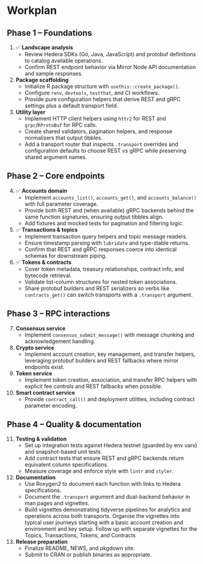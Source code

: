 # Workplan

## Phase 1 – Foundations

1. ✅ **Landscape analysis**
   * Review Hedera SDKs (Go, Java, JavaScript) and protobuf definitions to catalog available operations.
   * Confirm REST endpoint behavior via Mirror Node API documentation and sample responses.
2. **Package scaffolding**
   * Initialize R package structure with `usethis::create_package()`.
   * Configure `renv`, `devtools`, `testthat`, and CI workflows.
   * Provide pure configuration helpers that derive REST and gRPC settings plus a default transport field.
3. **Utility layer**
   * Implement HTTP client helpers using `httr2` for REST and `grpc`/`RProtoBuf` for RPC calls.
   * Create shared validators, pagination helpers, and response normalizers that output tibbles.
   * Add a transport router that inspects `.transport` overrides and configuration defaults to choose REST vs gRPC while preserving shared argument names.

## Phase 2 – Core endpoints

4. ✅ **Accounts domain**
   * Implement `accounts_list()`, `accounts_get()`, and `accounts_balance()` with full parameter coverage.
   * Provide both REST and (when available) gRPC backends behind the same function signatures, ensuring output tibbles align.
   * Add fixtures and mocked tests for pagination and filtering logic.
5. ✅ **Transactions & topics**
   * Implement transaction query helpers and topic message readers.
   * Ensure timestamp parsing with `lubridate` and type-stable returns.
   * Confirm that REST and gRPC responses coerce into identical schemas for downstream piping.
6. ✅ **Tokens & contracts**
   * Cover token metadata, treasury relationships, contract info, and bytecode retrieval.
   * Validate list-column structures for nested token associations.
   * Share protobuf builders and REST serializers so verbs like `contracts_get()` can switch transports with a `.transport` argument.

## Phase 3 – RPC interactions

7. **Consensus service**
   * Implement `consensus_submit_message()` with message chunking and acknowledgement handling.
8. **Crypto service**
   * Implement account creation, key management, and transfer helpers, leveraging protobuf builders and REST fallbacks where mirror endpoints exist.
9. **Token service**
   * Implement token creation, association, and transfer RPC helpers with explicit fee controls and REST fallbacks when possible.
10. **Smart contract service**
    * Provide `contract_call()` and deployment utilities, including contract parameter encoding.

## Phase 4 – Quality & documentation

11. **Testing & validation**
    * Set up integration tests against Hedera testnet (guarded by env vars) and snapshot-based unit tests.
    * Add contract tests that ensure REST and gRPC backends return equivalent column specifications.
    * Measure coverage and enforce style with `lintr` and `styler`.
12. **Documentation**
    * Use Roxygen2 to document each function with links to Hedera specifications.
    * Document the `.transport` argument and dual-backend behavior in man pages and vignettes.
    * Build vignettes demonstrating tidyverse pipelines for analytics and operations across both transports. 
    Organise the vignettes into typical user journeys starting with a basic account creation and environment and key setup. 
    Follow up with separate vignettes for the Topics, Transactions, Tokens, and Contracts
13. **Release preparation**
    * Finalize README, NEWS, and pkgdown site.
    * Submit to CRAN or publish binaries as appropriate.
